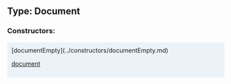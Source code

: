 ## Type: Document  

### Constructors:

<style>
.container {
    width: auto;
    overflow-x: auto;
    white-space: nowrap;
    background: #ecf3f8;
    padding: 10px;
}
</style>
<div class="container">
[documentEmpty](../constructors/documentEmpty.md)  

[document](../constructors/document.md)  

</div>